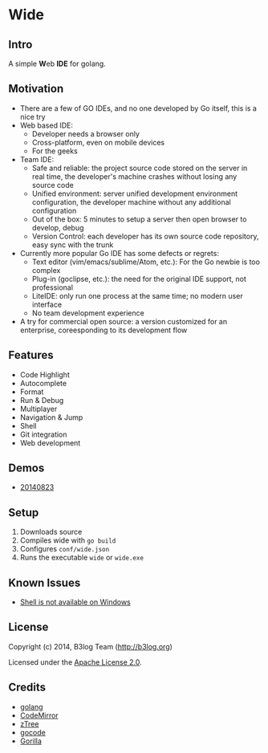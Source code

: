 # Wide #

## Intro ##
A simple <b>W</b>eb **IDE** for golang.

## Motivation ##

* There are a few of GO IDEs, and no one developed by Go itself, this is a nice try
* Web based IDE:
  * Developer needs a browser only
  * Cross-platform, even on mobile devices
  * For the geeks
* Team IDE:
  * Safe and reliable: the project source code stored on the server in real time, the developer's machine crashes without losing any source code 
  * Unified environment: server unified development environment configuration, the developer machine without any additional configuration 
  * Out of the box: 5 minutes to setup a server then open browser to develop, debug
  * Version Control: each developer has its own source code repository, easy sync with the trunk 
* Currently more popular Go IDE has some defects or regrets: 
  * Text editor (vim/emacs/sublime/Atom, etc.): For the Go newbie is too complex 
  * Plug-in (goclipse, etc.): the need for the original IDE support, not professional
  * LiteIDE: only run one process at the same time; no modern user interface 
  * No team development experience 
* A try for commercial open source: a version customized for an enterprise, coreesponding to its development flow  

## Features ##

* Code Highlight
* Autocomplete
* Format
* Run & Debug
* Multiplayer
* Navigation & Jump
* Shell
* Git integration
* Web development

## Demos ##
* [20140823](http://b3log.org/wide/demo/20140823.html)

## Setup ##

1. Downloads source
2. Compiles wide with `go build` 
3. Configures `conf/wide.json`
4. Runs the executable `wide` or `wide.exe`

## Known Issues
* [Shell is not available on Windows](https://github.com/b3log/wide/issues/32)

## License ##

Copyright (c) 2014, B3log Team (http://b3log.org)

Licensed under the [Apache License 2.0](https://github.com/b3log/wide/blob/master/LICENSE).

## Credits ##

* [golang](http://golang.org)
* [CodeMirror](https://github.com/marijnh/CodeMirror)
* [zTree](https://github.com/zTree/zTree_v3) 
* [gocode](https://github.com/nsf/gocode)
* [Gorilla](https://github.com/gorilla)
